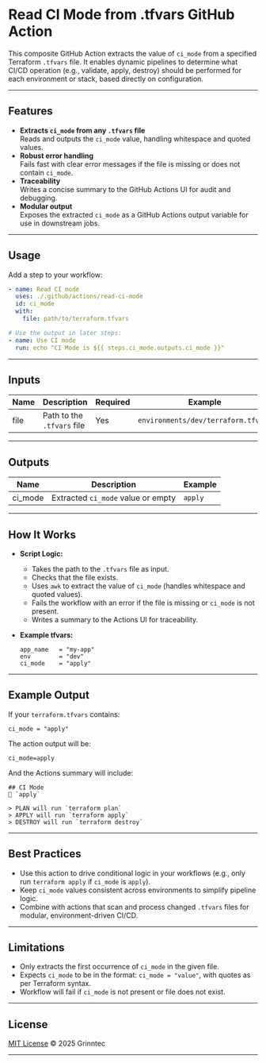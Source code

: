 # Read CI Mode from .tfvars GitHub Action

This composite GitHub Action extracts the value of `ci_mode` from a specified Terraform `.tfvars` file. It enables dynamic pipelines to determine what CI/CD operation (e.g., validate, apply, destroy) should be performed for each environment or stack, based directly on configuration.

---

## Features

- **Extracts `ci_mode` from any `.tfvars` file**  
  Reads and outputs the `ci_mode` value, handling whitespace and quoted values.
- **Robust error handling**  
  Fails fast with clear error messages if the file is missing or does not contain `ci_mode`.
- **Traceability**  
  Writes a concise summary to the GitHub Actions UI for audit and debugging.
- **Modular output**  
  Exposes the extracted `ci_mode` as a GitHub Actions output variable for use in downstream jobs.

---

## Usage

Add a step to your workflow:

```yaml
- name: Read CI mode
  uses: ./.github/actions/read-ci-mode
  id: ci_mode
  with:
    file: path/to/terraform.tfvars

# Use the output in later steps:
- name: Use CI mode
  run: echo "CI Mode is ${{ steps.ci_mode.outputs.ci_mode }}"
```

---

## Inputs

| Name | Description                      | Required | Example                       |
|------|----------------------------------|----------|-------------------------------|
| file | Path to the `.tfvars` file       | Yes      | `environments/dev/terraform.tfvars` |

---

## Outputs

| Name     | Description                        | Example   |
|----------|------------------------------------|-----------|
| ci_mode  | Extracted `ci_mode` value or empty | `apply`   |

---

## How It Works

- **Script Logic:**  
  - Takes the path to the `.tfvars` file as input.
  - Checks that the file exists.
  - Uses `awk` to extract the value of `ci_mode` (handles whitespace and quoted values).
  - Fails the workflow with an error if the file is missing or `ci_mode` is not present.
  - Writes a summary to the Actions UI for traceability.

- **Example tfvars:**
    ```hcl
    app_name   = "my-app"
    env        = "dev"
    ci_mode    = "apply"
    ```

---

## Example Output

If your `terraform.tfvars` contains:
```hcl
ci_mode = "apply"
```
The action output will be:
```
ci_mode=apply
```
And the Actions summary will include:
```
## CI Mode
📝 `apply`

> PLAN will run `terraform plan`
> APPLY will run `terraform apply`
> DESTROY will run `terraform destroy`
```

---

## Best Practices

- Use this action to drive conditional logic in your workflows (e.g., only run `terraform apply` if `ci_mode` is `apply`).
- Keep `ci_mode` values consistent across environments to simplify pipeline logic.
- Combine with actions that scan and process changed `.tfvars` files for modular, environment-driven CI/CD.

---

## Limitations

- Only extracts the first occurrence of `ci_mode` in the given file.
- Expects `ci_mode` to be in the format: `ci_mode = "value"`, with quotes as per Terraform syntax.
- Workflow will fail if `ci_mode` is not present or file does not exist.

---

## License

[MIT License](../LICENSE) © 2025 Grinntec

---
